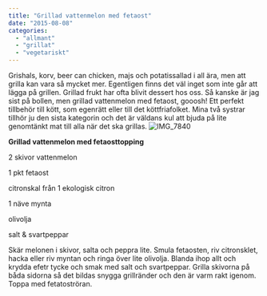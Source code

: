 ```yaml
---
title: "Grillad vattenmelon med fetaost"
date: "2015-08-08"
categories: 
  - "allmant"
  - "grillat"
  - "vegetariskt"
---
```


Grishals, korv, beer can chicken, majs och potatissallad i all ära, men att grilla kan vara så mycket mer. Egentligen finns det väl inget som inte går att lägga på grillen. Grillad frukt har ofta blivit dessert hos oss. Så kanske är jag sist på bollen, men grillad vattenmelon med fetaost, gooosh! Ett perfekt tillbehör till kött, som egenrätt eller till det köttfriafolket. Mina två systrar tillhör ju den sista kategorin och det är väldans kul att bjuda på lite genomtänkt mat till alla när det ska grillas. 
![IMG_7840](/static/img/IMG_7840)

**Grillad vattenmelon med fetaosttopping**

2 skivor vattenmelon

1 pkt fetaost

citronskal från 1 ekologisk citron

1 näve mynta

olivolja

salt & svartpeppar

Skär melonen i skivor, salta och peppra lite. Smula fetaosten, riv citronsklet, hacka eller riv myntan och ringa över lite olivolja. Blanda ihop allt och krydda efetr tycke och smak med salt och svartpeppar. Grilla skivorna på båda sidorna så det bildas snygga grillränder och den är varm rakt igenom. Toppa med fetatoströran.

